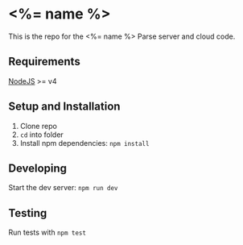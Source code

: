 # <%= name %>

This is the repo for the <%= name %> Parse server and cloud code.

## Requirements

[NodeJS](https://nodejs.org/en/) >= v4

## Setup and Installation

1. Clone repo
2. `cd` into folder
3. Install npm dependencies: `npm install`

## Developing

Start the dev server: `npm run dev`

## Testing

Run tests with `npm test`
